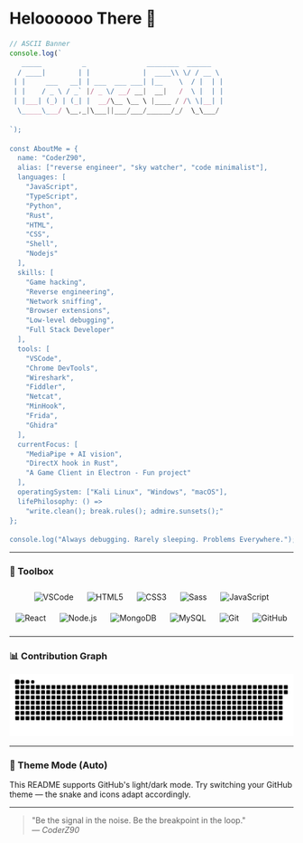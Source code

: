 # Heloooooo There 👋

````js
// ASCII Banner
console.log(`
   _____          _               ________  ______ 
  / ____|        | |             |  ____\\ \/ / __ \
 | |     ___   __| | ___  ___ ___| |__    \  / |  | |
 | |    / _ \ / _` |/ _ \/ __/ __|  __|   /  \ |  | |
 | |___| (_) | (_| |  __/\__ \__ \ |____ / /\ \|__| |
  \_____\___/ \__,_|\___||___/___/______/_/  \_\___/ 

`);

const AboutMe = {
  name: "CoderZ90",
  alias: ["reverse engineer", "sky watcher", "code minimalist"],
  languages: [
    "JavaScript",
    "TypeScript",
    "Python",
    "Rust",
    "HTML",
    "CSS",
    "Shell",
    "Nodejs"
  ],
  skills: [
    "Game hacking",
    "Reverse engineering",
    "Network sniffing",
    "Browser extensions",
    "Low-level debugging",
    "Full Stack Developer"
  ],
  tools: [
    "VSCode",
    "Chrome DevTools",
    "Wireshark",
    "Fiddler",
    "Netcat",
    "MinHook",
    "Frida",
    "Ghidra"
  ],
  currentFocus: [
    "MediaPipe + AI vision",
    "DirectX hook in Rust",
    "A Game Client in Electron - Fun project"
  ],
  operatingSystem: ["Kali Linux", "Windows", "macOS"],
  lifePhilosophy: () => 
    "write.clean(); break.rules(); admire.sunsets();"
};

console.log("Always debugging. Rarely sleeping. Problems Everywhere.");
````

---

### 🧰 Toolbox
<div align="center">

<img alt="VSCode" title="VSCode" width="40" src="https://cdn.jsdelivr.net/gh/devicons/devicon/icons/vscode/vscode-original.svg" style="padding: 10px;"/>
<img alt="HTML5" title="HTML5" width="40" src="https://cdn.jsdelivr.net/gh/devicons/devicon/icons/html5/html5-original.svg" style="padding: 10px;"/>
<img alt="CSS3" title="CSS3" width="40" src="https://cdn.jsdelivr.net/gh/devicons/devicon/icons/css3/css3-original.svg" style="padding: 10px;"/>
<img alt="Sass" title="Sass" width="40" src="https://cdn.jsdelivr.net/gh/devicons/devicon/icons/sass/sass-original.svg" style="padding: 10px;"/>
<img alt="JavaScript" title="JavaScript" width="40" src="https://cdn.jsdelivr.net/gh/devicons/devicon/icons/javascript/javascript-original.svg" style="padding: 10px;"/>
<img alt="React" title="React" width="40" src="https://cdn.jsdelivr.net/gh/devicons/devicon/icons/react/react-original.svg" style="padding: 10px;"/>
<img alt="Node.js" title="Node.js" width="40" src="https://cdn.jsdelivr.net/gh/devicons/devicon/icons/nodejs/nodejs-original.svg" style="padding: 10px;"/>
<img alt="MongoDB" title="MongoDB" width="40" src="https://cdn.jsdelivr.net/gh/devicons/devicon/icons/mongodb/mongodb-original.svg" style="padding: 10px;"/>
<img alt="MySQL" title="MySQL" width="40" src="https://cdn.jsdelivr.net/gh/devicons/devicon/icons/mysql/mysql-original.svg" style="padding: 10px;"/>
<img alt="Git" title="Git" width="40" src="https://cdn.jsdelivr.net/gh/devicons/devicon/icons/git/git-original.svg" style="padding: 10px;"/>
<img alt="GitHub" title="GitHub" width="40" src="https://user-images.githubusercontent.com/3369400/139447912-e0f43f33-6d9f-45f8-be46-2df5bbc91289.png" style="padding: 10px;"/>

</div>

---

### 📊 Contribution Graph
<p align="center">
  <picture>
    <source media="(prefers-color-scheme: dark)" srcset="https://raw.githubusercontent.com/CoderZ90/CoderZ90/refs/heads/main/download.svg">
    <source media="(prefers-color-scheme: light)" srcset="https://raw.githubusercontent.com/CoderZ90/CoderZ90/refs/heads/main/download.svg">
    <img alt="github contribution grid snake animation" src="https://raw.githubusercontent.com/CoderZ90/CoderZ90/refs/heads/main/download.svg">
  </picture>
</p>

---

### 🌟 Theme Mode (Auto)
This README supports GitHub's light/dark mode. Try switching your GitHub theme — the snake and icons adapt accordingly.

---

> "Be the signal in the noise. Be the breakpoint in the loop."  
> — *CoderZ90*
